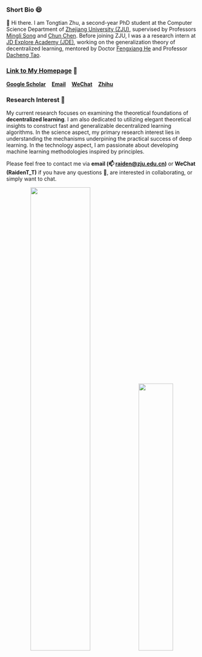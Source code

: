 
<!--
Raiden-Zhu/Raiden-Zhu is a ✨ _special_ ✨ repository because its `README.md` (this file) appears on your GitHub profile.

Here are some ideas to get you started:

- 🔭 I’m currently working on ...
- 🌱 I’m currently learning ...
- 👯 I’m looking to collaborate on ...
- 🤔 I’m looking for help with ...
- 💬 Ask me about ...
- 📫 How to reach me: ...
- 😄 Pronouns: ...
- ⚡ Fun fact: ...
-->

### Short Bio 😄
👋 Hi there. I am Tongtian Zhu, a second-year PhD student at the Computer Science Department of [Zhejiang University (ZJU)](https://person.zju.edu.cn/en/msong](https://www.zju.edu.cn/english/)), supervised by Professors [Mingli Song](https://person.zju.edu.cn/en/msong) and [Chun Chen](https://person.zju.edu.cn/en/0082004). <!-- I earned my B.S. degree in Mathematical Science from CUMTB, as well as my B.Econ. degree in Economics (double degree) from [<span style="font-weight: bold; color: #B509AC;">Peking University</span>](https://english.pku.edu.cn/) (PKU) in 2021. --> 
Before joining ZJU, I was a a research intern at [JD Explore Academy (JDE)](https://corporate.jd.com/), working on the generalization theory of decentralized learning,  mentored by Doctor [Fengxiang He](https://fengxianghe.github.io/) and Professor [Dacheng Tao](https://www.sydney.edu.au/engineering/about/our-people/academic-staff/dacheng-tao.html).

### [Link to My Homepage](https://raiden-zhu.github.io/) 🤗 

<i class="ai ai-google-scholar"></i> [**Google Scholar**](https://scholar.google.com/citations?user=QvBDUsIAAAAJ&hl=en) &nbsp;&nbsp; <!--<i class="fa fa-twitter"></i> [**Twitter**](https://twitter.com/Raiden13238619/) &nbsp;&nbsp;--> <i class="fa fa-envelope"></i> [**Email**](mailto:raiden@zju.edu.cn) &nbsp;&nbsp; <i class="fa fa-weixin"></i> [**WeChat**](https://raw.githubusercontent.com/Raiden-Zhu/Raiden-Zhu.github.io/master/assets/img/WeChat_QR_code.jpg) &nbsp;&nbsp;  <i class="fab fa-zhihu"></i> [**Zhihu**](https://www.zhihu.com/people/you-li-70-94) 

### Research Interest 🦄
My current research focuses on examining the theoretical foundations of **decentralized learning**. I am also dedicated to utilizing elegant theoretical insights to construct fast and generalizable decentralized learning algorithms.
In the science aspect, my primary research interest lies in understanding the mechanisms underpining the practical success of deep learning. In the technology aspect, I am passionate about developing machine learning methodologies inspired by principles. 

Please feel free to contact me via **email (📫 raiden@zju.edu.cn)** or **WeChat (RaidenT_T)** if you have any questions 💬, are interested in collaborating, or simply want to chat.

<div align="center">
  <img src="https://github-readme-stats.vercel.app/api?username=Raiden-Zhu&show_icons=true&theme=tokyonight&rank_icon=github" width="56%">
  <img src="https://github-readme-stats.vercel.app/api/top-langs/?username=Raiden-Zhu&theme=tokyonight&layout=compact&hide=jupyter%20notebook" width="42.5%">
</div>

